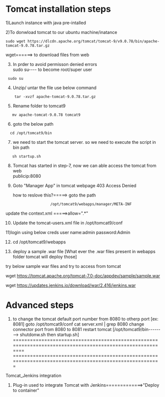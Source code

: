 # Tomcat installation steps

1)Launch instance with java pre-intalled

2)To donwload tomcat to our ubuntu machine/inatance 
```
sudo wget https://dlcdn.apache.org/tomcat/tomcat-9/v9.0.78/bin/apache-tomcat-9.0.78.tar.gz
```
wget======> to download files from web


3) In prder to avoid permisson denied errors <br/>
 sudo su---- to become root/super user
```
 sudo su
```

4) Unzip/ untar the file use below command <br/>
```
    tar -xvzf apache-tomcat-9.0.78.tar.gz
```
5) Rename folder to tomcat9 <br/>
```
   mv apache-tomcat-9.0.78 tomcat9
```

6) goto the below path <br/>
```
  cd /opt/tomcat9/bin
```

7) we need to start the tomcat server. so we need to execute the script in bin path <br/>
```
   sh startup.sh
```

8) Tomcat has started in step-7, now we can able access the tomcat from web <br/>
   publicip:8080

9) Goto "Manager App" in tomcat webpage
   403 Access Denied
    
  	how to reslove this?=====> goto the path </br>
   ```
					/opt/tomcat9/webapps/manager/META-INF
   ```
  update the context.xml =====>allow=".*"

10) Update the tomcat-users.xml file in /opt/tomcat9/conf

<tomcat-users>
<role rolename="manager-gui"/>
<user username="admin" password="Admin" roles="manager-gui, manager-script, manager-admin, manager-status"/>
</tomcat-users>

11)login using below creds
	user name:admin
	password:Admin

12) cd /opt/tomcat9/webapps

13) deploy a sample .war file  [What ever the .war files present in webapps folder tomcat will deploy those]

try below sample war files and try to access from tomcat

wget https://tomcat.apache.org/tomcat-7.0-doc/appdev/sample/sample.war

wget https://updates.jenkins.io/download/war/2.416/jenkins.war

# Advanced steps

1) to change the tomcat default port number from 8080 to otherp port [ex: 8081]
   	goto /opt/tomcat9/conf
	      cat server.xml | grep 8080
	change connector port from 8080 to 8081
	restart tomcat [/opt/tomcat9/bin--------> shutdonw.sh then startup.sh]
==========================================================================================================
=======================================================================================================

Tomcat_Jenkins integration

1) Plug-in used to integrate Tomcat with Jenkins=============>"Deploy to container"
